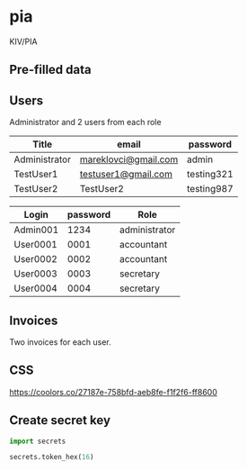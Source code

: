 # pia
KIV/PIA

## Pre-filled data

## Users

Administrator and 2 users from each role

| Title         | email                | password   |
|---------------|----------------------|------------|
| Administrator | mareklovci@gmail.com | admin      |
| TestUser1     | testuser1@gmail.com  | testing321 |
| TestUser2     | TestUser2            | testing987 |

| Login    | password | Role          |
|----------|----------|---------------|
| Admin001 | 1234     | administrator |
| User0001 | 0001     | accountant    |
| User0002 | 0002     | accountant    |
| User0003 | 0003     | secretary     |
| User0004 | 0004     | secretary     |

## Invoices

Two invoices for each user.

## CSS

https://coolors.co/27187e-758bfd-aeb8fe-f1f2f6-ff8600

## Create secret key

```python
import secrets

secrets.token_hex(16)
```